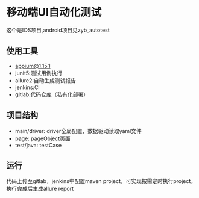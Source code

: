# 移动端UI自动化测试

这个是IOS项目,android项目见zyb_autotest

## 使用工具

* appium@1.15.1
* junit5:测试用例执行
* allure2:自动生成测试报告
* jenkins:CI
* gitlab:代码仓库（私有化部署）

## 项目结构
* main/driver: driver全局配置，数据驱动读取yaml文件
* page: pageObject页面
* test/java: testCase

## 运行

代码上传至gitlab，jenkins中配置maven project，可实现按需定时执行project，执行完成后生成allure report
